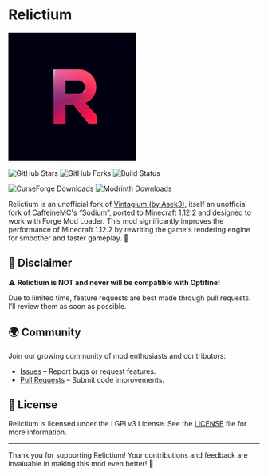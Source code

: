# Relictium
<img src="https://raw.githubusercontent.com/TheMade4/Relictium/refs/heads/master/src/main/resources/assets/relictium/logo.png" width="256">

![GitHub Stars](https://img.shields.io/github/stars/TheMade4/Relictium?style=flat-square)
![GitHub Forks](https://img.shields.io/github/forks/TheMade4/Relictium?style=flat-square)
![Build Status](https://img.shields.io/github/actions/workflow/status/TheMade4/Relictium/build.yml?branch=master&style=flat-square)

![CurseForge Downloads](https://img.shields.io/curseforge/dt/1181652?logo=curseforge&label=CurseForge)
![Modrinth Downloads](https://img.shields.io/modrinth/dt/relictium?logo=modrinth&label=Modrinth)



Relictium is an unofficial fork of [Vintagium (by Asek3)](https://github.com/Asek3/sodium-1.12), itself an unofficial fork of [CaffeineMC's “Sodium”](https://github.com/CaffeineMC/sodium), ported to Minecraft 1.12.2 and designed to work with Forge Mod Loader. This mod significantly improves the performance of Minecraft 1.12.2 by rewriting the game's rendering engine for smoother and faster gameplay. 🚀

## 📢 Disclaimer
⚠️ **Relictium is NOT and never will be compatible with Optifine!**

Due to limited time, feature requests are best made through pull requests. I’ll review them as soon as possible.

## 🌍 Community
Join our growing community of mod enthusiasts and contributors:
- [Issues](https://github.com/TheMade4/Relictium/issues) – Report bugs or request features.
- [Pull Requests](https://github.com/TheMade4/Relictium/pulls) – Submit code improvements.

## 📜 License
Relictium is licensed under the LGPLv3 License. See the [LICENSE](LICENSE) file for more information.

---
Thank you for supporting Relictium! Your contributions and feedback are invaluable in making this mod even better! 💖
